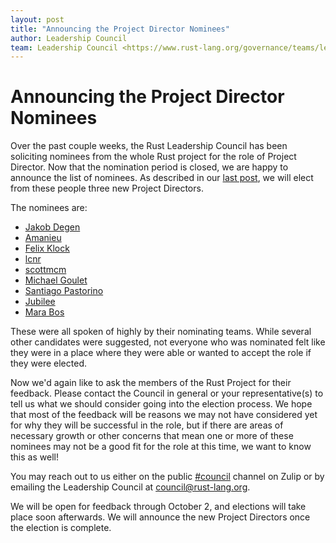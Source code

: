 ```yaml
---
layout: post
title: "Announcing the Project Director Nominees"
author: Leadership Council
team: Leadership Council <https://www.rust-lang.org/governance/teams/leadership-council>
---
```


# Announcing the Project Director Nominees

Over the past couple weeks, the Rust Leadership Council has been soliciting nominees from the whole Rust project for the role of Project Director.
Now that the nomination period is closed, we are happy to announce the list of nominees.
As described in our [last post], we will elect from these people three new Project Directors.

The nominees are:

- [Jakob Degen](https://github.com/JakobDegen)
- [Amanieu](https://github.com/Amanieu)
- [Felix Klock](https://github.com/pnkfelix)
- [lcnr](https://github.com/lcnr)
- [scottmcm](https://github.com/scottmcm)
- [Michael Goulet](https://github.com/compiler-errors)
- [Santiago Pastorino](https://github.com/spastorino)
- [Jubilee](https://github.com/workingjubilee)
- [Mara Bos](https://github.com/m-ou-se)

These were all spoken of highly by their nominating teams.
While several other candidates were suggested, not everyone who was nominated felt like they were in a place where they were able or wanted to accept the role if they were elected.

Now we'd again like to ask the members of the Rust Project for their feedback.
Please contact the Council in general or your representative(s) to tell us what we should consider going into the election process.
We hope that most of the feedback will be reasons we may not have considered yet for why they will be successful in the role, but if there are areas of necessary growth or other concerns that mean one or more of these nominees may not be a good fit for the role at this time, we want to know this as well!

You may reach out to us either on the public [#council] channel on Zulip or by emailing the Leadership Council at <council@rust-lang.org>.

We will be open for feedback through October 2, and elections will take place soon afterwards.
We will announce the new Project Directors once the election is complete.

[last post]: https://blog.rust-lang.org/2023/08/30/electing-new-project-directors.html
[#council]: https://rust-lang.zulipchat.com/#narrow/stream/392734-council
